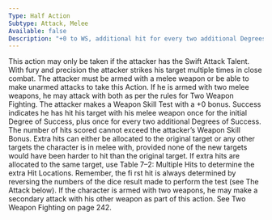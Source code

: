 ```yaml
---
Type: Half Action
Subtype: Attack, Melee
Available: false
Description: "+0 to WS, additional hit for every two additional Degrees of Success."
---
```


This action may only be taken if the attacker has the Swift Attack
Talent. With fury and precision the attacker strikes his target
multiple times in close combat. The attacker must be armed with
a melee weapon or be able to make unarmed attacks to take this
Action. If he is armed with two melee weapons, he may attack
with both as per the rules for Two Weapon Fighting.
The attacker makes a Weapon Skill Test with a +0 bonus.
Success indicates he has hit his target with his melee weapon
once for the initial Degree of Success, plus once for every
two additional Degrees of Success. The number of hits scored
cannot exceed the attacker’s Weapon Skill Bonus. Extra hits can
either be allocated to the original target or any other targets the
character is in melee with, provided none of the new targets
would have been harder to hit than the original target. If extra
hits are allocated to the same target, use Table 7–2: Multiple
Hits to determine the extra Hit Locations. Remember, the fi rst
hit is always determined by reversing the numbers of the dice
result made to perform the test (see The Attack below).
If the character is armed with two weapons, he may make a
secondary attack with his other weapon as part of this action.
See Two Weapon Fighting on page 242.